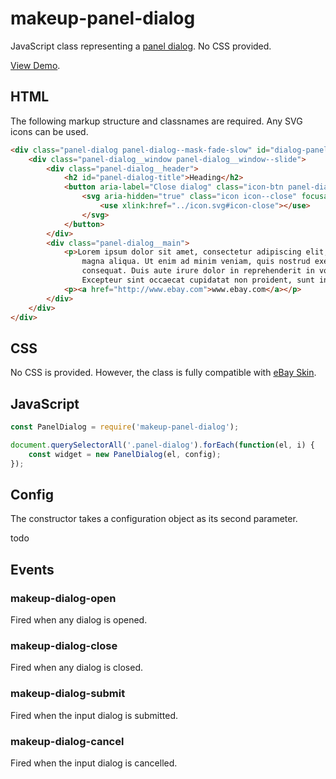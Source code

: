 # makeup-panel-dialog

JavaScript class representing a [panel dialog](https://ebay.gitbook.io/mindpatterns/disclosure/panel-dialog). No CSS provided.

[View Demo](https://makeup.github.io/makeup-js/makeup-panel-dialog/index.html).

## HTML

The following markup structure and classnames are required. Any SVG icons can be used.

```html
<div class="panel-dialog panel-dialog--mask-fade-slow" id="dialog-panel" role="dialog" aria-labelledby="panel-dialog-title" aria-modal="true" hidden>
    <div class="panel-dialog__window panel-dialog__window--slide">
        <div class="panel-dialog__header">
            <h2 id="panel-dialog-title">Heading</h2>
            <button aria-label="Close dialog" class="icon-btn panel-dialog__close" type="button">
                <svg aria-hidden="true" class="icon icon--close" focusable="false" height="16" width="16">
                    <use xlink:href="../icon.svg#icon-close"></use>
                </svg>
            </button>
        </div>
        <div class="panel-dialog__main">
            <p>Lorem ipsum dolor sit amet, consectetur adipiscing elit, sed do eiusmod tempor incididunt ut labore et dolore
                magna aliqua. Ut enim ad minim veniam, quis nostrud exercitation ullamco laboris nisi ut aliquip ex ea commodo
                consequat. Duis aute irure dolor in reprehenderit in voluptate velit esse cillum dolore eu fugiat nulla pariatur.
                Excepteur sint occaecat cupidatat non proident, sunt in culpa qui officia deserunt mollit anim id est laborum.</p>
            <p><a href="http://www.ebay.com">www.ebay.com</a></p>
        </div>
    </div>
</div>
```

## CSS

No CSS is provided. However, the class is fully compatible with [eBay Skin](https://ebay.github.io/skin/#input-dialog).

## JavaScript

```js
const PanelDialog = require('makeup-panel-dialog');

document.querySelectorAll('.panel-dialog').forEach(function(el, i) {
    const widget = new PanelDialog(el, config);
});
```

## Config

The constructor takes a configuration object as its second parameter.

todo

## Events

### makeup-dialog-open

Fired when any dialog is opened.

### makeup-dialog-close

Fired when any dialog is closed.

### makeup-dialog-submit

Fired when the input dialog is submitted.

### makeup-dialog-cancel

Fired when the input dialog is cancelled.
